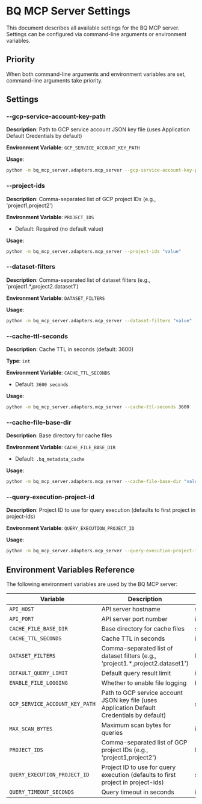 # BQ MCP Server Settings

This document describes all available settings for the BQ MCP server.
Settings can be configured via command-line arguments or environment variables.

## Priority

When both command-line arguments and environment variables are set, command-line arguments take priority.

## Settings

### --gcp-service-account-key-path

**Description**: Path to GCP service account JSON key file (uses Application Default Credentials by default)

**Environment Variable**: `GCP_SERVICE_ACCOUNT_KEY_PATH`

**Usage**:
```bash
python -m bq_mcp_server.adapters.mcp_server --gcp-service-account-key-path "value"
```

### --project-ids

**Description**: Comma-separated list of GCP project IDs (e.g., 'project1,project2')

**Environment Variable**: `PROJECT_IDS`
  - Default: Required (no default value)

**Usage**:
```bash
python -m bq_mcp_server.adapters.mcp_server --project-ids "value"
```

### --dataset-filters

**Description**: Comma-separated list of dataset filters (e.g., 'project1.*,project2.dataset1')

**Environment Variable**: `DATASET_FILTERS`

**Usage**:
```bash
python -m bq_mcp_server.adapters.mcp_server --dataset-filters "value"
```

### --cache-ttl-seconds

**Description**: Cache TTL in seconds (default: 3600)

**Type**: `int`

**Environment Variable**: `CACHE_TTL_SECONDS`
  - Default: `3600 seconds`

**Usage**:
```bash
python -m bq_mcp_server.adapters.mcp_server --cache-ttl-seconds 3600
```

### --cache-file-base-dir

**Description**: Base directory for cache files

**Environment Variable**: `CACHE_FILE_BASE_DIR`
  - Default: `.bq_metadata_cache`

**Usage**:
```bash
python -m bq_mcp_server.adapters.mcp_server --cache-file-base-dir "value"
```

### --query-execution-project-id

**Description**: Project ID to use for query execution (defaults to first project in project-ids)

**Environment Variable**: `QUERY_EXECUTION_PROJECT_ID`

**Usage**:
```bash
python -m bq_mcp_server.adapters.mcp_server --query-execution-project-id "value"
```

## Environment Variables Reference

The following environment variables are used by the BQ MCP server:

| Variable | Description | Type | Default |
| --- | --- | --- | --- |
| `API_HOST` | API server hostname | str | `127.0.0.1` |
| `API_PORT` | API server port number | int | `8000` |
| `CACHE_FILE_BASE_DIR` | Base directory for cache files | str | `.bq_metadata_cache` |
| `CACHE_TTL_SECONDS` | Cache TTL in seconds | int | `3600 seconds` |
| `DATASET_FILTERS` | Comma-separated list of dataset filters (e.g., 'project1.*,project2.dataset1') | list[str] | `None` |
| `DEFAULT_QUERY_LIMIT` | Default query result limit | int | `100` |
| `ENABLE_FILE_LOGGING` | Whether to enable file logging | bool | `False` |
| `GCP_SERVICE_ACCOUNT_KEY_PATH` | Path to GCP service account JSON key file (uses Application Default Credentials by default) | str | `None` |
| `MAX_SCAN_BYTES` | Maximum scan bytes for queries | int | `1GB (1,073,741,824 bytes)` |
| `PROJECT_IDS` | Comma-separated list of GCP project IDs (e.g., 'project1,project2') | list[str] | `Required` |
| `QUERY_EXECUTION_PROJECT_ID` | Project ID to use for query execution (defaults to first project in project-ids) | str | `None` |
| `QUERY_TIMEOUT_SECONDS` | Query timeout in seconds | int | `300 seconds` |
